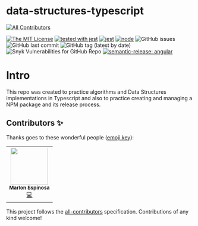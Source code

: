 # data-structures-typescript
<!-- ALL-CONTRIBUTORS-BADGE:START - Do not remove or modify this section -->
[![All Contributors](https://img.shields.io/badge/all_contributors-1-orange.svg?style=flat-square)](#contributors-)
<!-- ALL-CONTRIBUTORS-BADGE:END -->

[![The MIT License](https://img.shields.io/badge/license-MIT-blue.svg)](http://opensource.org/licenses/MIT) [![tested with jest](https://img.shields.io/badge/tested_with-jest-99424f.svg)](https://github.com/facebook/jest) [![jest](https://jestjs.io/img/jest-badge.svg)](https://github.com/facebook/jest)
[![node](https://img.shields.io/node/v/package.svg?style=flat-square)]()
![GitHub issues](https://img.shields.io/github/issues/MarlonAEC/dstructure-ts?logo=Github) ![GitHub last commit](https://img.shields.io/github/last-commit/MarlonAEC/dstructure-ts) ![GitHub tag (latest by date)](https://img.shields.io/github/v/tag/MarlonAEC/dstructure-ts) ![Snyk Vulnerabilities for GitHub Repo](https://img.shields.io/snyk/vulnerabilities/github/MarlonAEC/dstructure-ts?logo=Snyk)
[![semantic-release: angular](https://img.shields.io/badge/semantic--release-angular-e10079?logo=semantic-release)](https://github.com/semantic-release/semantic-release)

# Intro

This repo was created to practice algorithms and Data Structures implementations in Typescript and also to practice creating and managing a NPM package and its release process.

## Contributors ✨

Thanks goes to these wonderful people ([emoji key](https://allcontributors.org/docs/en/emoji-key)):

<!-- ALL-CONTRIBUTORS-LIST:START - Do not remove or modify this section -->
<!-- prettier-ignore-start -->
<!-- markdownlint-disable -->
<table>
  <tr>
    <td align="center"><a href="https://marlonaec.github.io/MarlonAEC/"><img src="https://avatars.githubusercontent.com/u/50201790?v=4?s=100" width="100px;" alt=""/><br /><sub><b>Marlon Espinosa</b></sub></a><br /><a href="https://github.com/MarlonAEC/data-structures-typescript/commits?author=MarlonAEC" title="Code">💻</a></td>
  </tr>
</table>

<!-- markdownlint-restore -->
<!-- prettier-ignore-end -->

<!-- ALL-CONTRIBUTORS-LIST:END -->

This project follows the [all-contributors](https://github.com/all-contributors/all-contributors) specification. Contributions of any kind welcome!